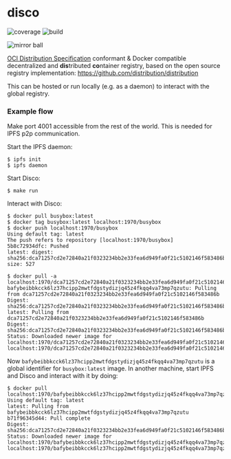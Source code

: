 # disco
![coverage](https://img.shields.io/badge/coverage-73.3%25-brightgreen)
![build](https://github.com/forta-network/disco/actions/workflows/build.yml/badge.svg)

![mirror ball](https://upload.wikimedia.org/wikipedia/commons/2/29/Disco_ball4.jpg)

[OCI Distribution Specification](https://github.com/opencontainers/distribution-spec/blob/main/spec.md) conformant & Docker compatible decentralized and **dis**tributed **co**ntainer registry, based on the open source registry implementation: https://github.com/distribution/distribution

This can be hosted or run locally (e.g. as a daemon) to interact with the global registry.

### Example flow

Make port 4001 accessible from the rest of the world. This is needed for IPFS p2p communication.

Start the IPFS daemon:
```
$ ipfs init
$ ipfs daemon
```

Start Disco:
```
$ make run
```

Interact with Disco:
```
$ docker pull busybox:latest
$ docker tag busybox:latest localhost:1970/busybox
$ docker push localhost:1970/busybox
Using default tag: latest
The push refers to repository [localhost:1970/busybox]
5b8c72934dfc: Pushed 
latest: digest: sha256:dca71257cd2e72840a21f0323234bb2e33fea6d949fa0f21c5102146f583486b size: 527

$ docker pull -a localhost:1970/dca71257cd2e72840a21f0323234bb2e33fea6d949fa0f21c5102146f583486b
bafybeibbkcck6lz37hcipp2mwtfdgstydizjq45z4fkqq4va73mp7qzutu: Pulling from dca71257cd2e72840a21f0323234bb2e33fea6d949fa0f21c5102146f583486b
Digest: sha256:dca71257cd2e72840a21f0323234bb2e33fea6d949fa0f21c5102146f583486b
latest: Pulling from dca71257cd2e72840a21f0323234bb2e33fea6d949fa0f21c5102146f583486b
Digest: sha256:dca71257cd2e72840a21f0323234bb2e33fea6d949fa0f21c5102146f583486b
Status: Downloaded newer image for localhost:1970/dca71257cd2e72840a21f0323234bb2e33fea6d949fa0f21c5102146f583486b
localhost:1970/dca71257cd2e72840a21f0323234bb2e33fea6d949fa0f21c5102146f583486b
```

Now `bafybeibbkcck6lz37hcipp2mwtfdgstydizjq45z4fkqq4va73mp7qzutu` is a global identifier for `busybox:latest` image. In another machine, start IPFS and Disco and interact with it by doing:

```
$ docker pull localhost:1970/bafybeibbkcck6lz37hcipp2mwtfdgstydizjq45z4fkqq4va73mp7qzutu
Using default tag: latest
latest: Pulling from bafybeibbkcck6lz37hcipp2mwtfdgstydizjq45z4fkqq4va73mp7qzutu
b71f96345d44: Pull complete 
Digest: sha256:dca71257cd2e72840a21f0323234bb2e33fea6d949fa0f21c5102146f583486b
Status: Downloaded newer image for localhost:1970/bafybeibbkcck6lz37hcipp2mwtfdgstydizjq45z4fkqq4va73mp7qzutu:latest
localhost:1970/bafybeibbkcck6lz37hcipp2mwtfdgstydizjq45z4fkqq4va73mp7qzutu:latest
```
